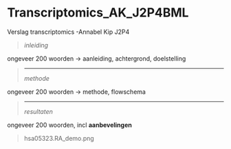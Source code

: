 # Transcriptomics_AK_J2P4BML
Verslag transcriptomics -Annabel Kip J2P4

> *inleiding*
> 
ongeveer 200 woorden -> aanleiding, achtergrond, doelstelling
> ---
> 
> *methode*
> 
ongeveer 200 woorden -> methode, flowschema
> ___
> 
> *resultaten*
> 
ongeveer 200 woorden, incl **aanbevelingen**
> hsa05323.RA_demo.png
